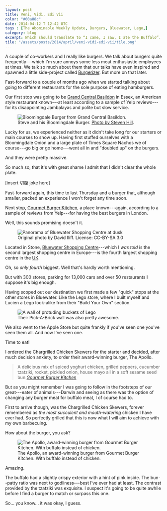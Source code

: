 ```yaml
---
layout: post
title: Veni, Vidi, Edi Vii
color: "#00a88c"
date: 2014-04-12 T 12:42 UTC
tags : [The Abominable Weekly Update, Burgers, Bluewater, Lego,]
category: blog
excerpt: Which should translate to “I came, I saw, I ate the Buffalo”. A very fitting title considering the theme of this weeks main event.
tile: "/assets/posts/2014/april/veni-vidi-edi-vii/tile.png"
---
```


A couple of co-workers and I really like burgers. We talk about burgers quite frequently---which I'm sure annoys some less meat enthusiastic employees at times. We talk so much about them that our talks have even inspired and spawned a little side-project called [Burgerizer][burg]. But more on that later.

Fast-forward to a couple of months ago when we started talking about going to different restaurants for the sole purpose of eating hamburgers.

Our first stop was going to be [Grand Central Basildon][grand-central] in Essex, an American style restaurant known---at least according to a sample of Yelp reviews---for its disappointing Jambalayas and polite but slow service.

<div>
<figure>
	<img class="js-lazy-load" data-original="/assets/posts/2014/april/veni-vidi-edi-vii/grand-central-basildon-burger.jpg" alt="Bloomingdale Burger from Grand Central Basildon.">
	<figcaption>Steve and his Bloomingdale Burger. <a href="http://instagram.com/p/kIiUlhn90u/#">Photo by Steven Hill</a>.</figcaption>
</figure>
</div>

Lucky for us, we experienced neither as it didn't take long for our starters or main courses to show up. Having first stuffed ourselves with a Bloomingdale Onion and a large plate of Times Square Nachos we of course---go big or go home---went all in and "doubled up" on the burgers.

And they were pretty massive.

So much so, that it's with great shame I admit that I didn't clear the whole plate.

[insert <span lang="ja">切腹</span> joke here]

Fast-forward again, this time to last Thursday and a burger that, although smaller, packed an experience I won't forget any time soon.

Next stop, [Gourmet Burger Kitchen][gbk], a place known---again, according to a sample of reviews from Yelp---for having the best burgers in London.

Well, this sounds promising doesn't it.

<div>
<figure>
	<img class="js-lazy-load" data-original="/assets/posts/2014/april/veni-vidi-edi-vii/bluewater.jpg" alt="Panorama of Bluewater Shopping Centre at dusk">
	<figcaption>Original photo by David Iliff. License: CC-BY-SA 3.0</figcaption>
</figure>
</div>

Located in Stone, [Bluewater Shopping Centre][bluewater]---which I *was told* is the second largest shopping centre in Europe---is the fourth largest shopping centre in the <abbr title="United Kingdom">UK</abbr>.

Oh, so *only fourth* biggest. Well that's hardly worth mentioning.

But with 300 stores, parking for 13,000 cars and over 50 restaurants I suppose it's big enough.

Having scoped out our destination we first made a few "quick" stops at the other stores in Bluewater. Like the Lego store, where I built myself and Lucien a Lego look-alike from their "Build Your Own" section.

<div>
<figure>
	<img class="js-lazy-load" data-original="/assets/posts/2014/april/veni-vidi-edi-vii/a-wall-of-lego.jpg" alt="A wall of protuding buckets of Lego">
	<figcaption>Their Pick-A-Brick wall was also pretty awesome.</figcaption>
</figure>
</div>

We also went to the Apple Store but quite frankly if you've seen one you've seen them all. And now I've seen one.

Time to eat!

I ordered the Chargrilled Chicken Skewers for the starter and decided, after much decision anxiety, to order their award-winning burger, The Apollo.

> A delicious mix of spiced yoghurt chicken, grilled peppers, cucumber tzatziki, rocket, pickled onion, house mayo all in a soft sesame seed bun <cite>[Gourmet Burger Kitchen][gbk]</cite>

But as you might remember I was going to follow in the footsteps of our great---eater of animals---Darwin and seeing as there was the option of changing any burger meat for buffalo meat, I of course had to.

<p data-pullquote="Lorem ipsum dolor sit amet, consectetur adipisicing elit. Facere!"></p>

First to arrive though, was the Chargrilled Chicken Skewers, forever remembered as *the most succulent and mouth-watering* chicken I have ever had. So perfectly grilled that this is now what I will aim to achieve with my own barbecuing.

How about the burger, you ask?

<div>
<figure>
	<img class="js-lazy-load" data-original="/assets/posts/2014/april/veni-vidi-edi-vii/gourmet-burger-kitchens-the-apollo.jpg" alt="The Apollo, award-winning burger from Gourmet Burger Kitchen. With buffalo instead of chicken.">
	<figcaption>The Apollo, an award-winning burger from Gourmet Burger Kitchen. With buffalo instead of chicken.</figcaption>
</figure>
</div>

Amazing.

The buffalo had a slightly crispy exterior with a hint of pink inside. The bun--patty ratio was next to godliness---best I've ever had at least. The contrast provided by the tzatziki was exquisite. I suspect it's going to be quite awhile before I find a burger to match or surpass this one.

So... you know... it was okay, I guess.




[gbk]: http://www.gbk.co.uk/
[grand-central]: http://www.grandcentralbasildon.co.uk/
[burg]: http://www.burgerizer.com/
[bluewater]: http://www.bluewater.co.uk/